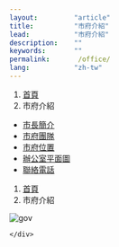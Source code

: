 ```yaml
---
layout:         "article"
title:          "市府介紹"
lead:           "市府介紹"
description:    ""
keywords:       ""
permalink:       /office/
lang:           "zh-tw"
---
```


<div class="container after-header">
  <div class="row">
    <div class="col-md-9 visible-xs">
      <!-- breadcrumb -->
      <ol class="breadcrumb">
        <li><a href="/">首頁</a></li>
        <li>市府介紹</li>
      </ol>
    </div>
    <div class="category-sidebar sidebar col-md-offset-1 col-md-2">
      <ul class="nav nav-sidebar">
        <li><a href="gov-intro">市長簡介</a></li>
        <li><a href="#">市府團隊</a></li>
        <li><a href="#">市府位置</a></li>
        <li><a href="#">辦公室平面圖</a></li>
        <li><a href="#">聯絡電話</a></li>
      </ul>
    </div>
    <div class="col-md-9 article-container hidden-xs">
        <!-- breadcrumb -->
        <ol class="breadcrumb">
          <li><a href="/">首頁</a></li>
          <li>市府介紹</li>
        </ol>
        <img src="{{site.imgurl}}/1024px-gov.JPG" class="img-responsive" alt="gov" />
        <!-- this fluid tag can import markdown articles in xxxx.md  -->


    </div>
  </div>
</div>
